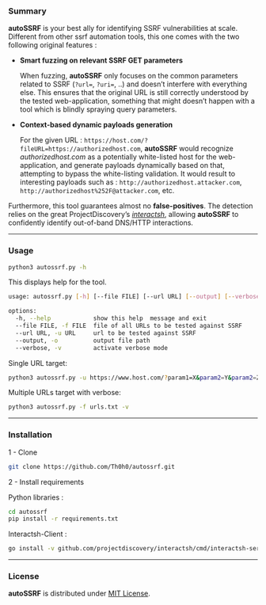 ### Summary

**autoSSRF** is your best ally for identifying SSRF vulnerabilities at scale. Different from other ssrf automation tools, this one comes with the two following original features :

- **Smart fuzzing on relevant SSRF GET parameters**
    
    When fuzzing, **autoSSRF** only focuses on the common parameters related to SSRF (`?url=`, `?uri=`, ..) and doesn’t interfere with everything else. This ensures that the original URL is still correctly understood by the tested web-application, something that might doesn’t happen with a tool which is blindly spraying query parameters.
    
- **Context-based dynamic payloads generation**
    
    For the given URL : `https://host.com/?fileURL=https://authorizedhost.com`, **autoSSRF** would recognize *authorizedhost.com* as a potentially white-listed host for the web-application, and generate payloads dynamically based on that, attempting to bypass the white-listing validation. 
    It would result to interesting payloads such as : `http://authorizedhost.attacker.com`, `http://authorizedhost%252F@attacker.com`, etc.
    

Furthermore, this tool guarantees almost no **false-positives**. The detection relies on the great ProjectDiscovery’s *[interactsh](https://github.com/projectdiscovery/interactsh)*, allowing **autoSSRF** to confidently identify out-of-band DNS/HTTP interactions.

---

### Usage

```bash
python3 autossrf.py -h
```

This displays help for the tool.

```bash
usage: autossrf.py [-h] [--file FILE] [--url URL] [--output] [--verbose]

options:
  -h, --help            show this help  message and exit
  --file FILE, -f FILE  file of all URLs to be tested against SSRF
  --url URL, -u URL     url to be tested against SSRF
  --output, -o          output file path
  --verbose, -v         activate verbose mode
```

Single URL target: 

```bash
python3 autossrf.py -u https://www.host.com/?param1=X&param2=Y&param2=Z
```

Multiple URLs target with verbose: 

```bash
python3 autossrf.py -f urls.txt -v
```

---

### Installation

1 - Clone 

```bash
git clone https://github.com/Th0h0/autossrf.git
```

2  - Install requirements

Python libraries :
```bash
cd autossrf 
pip install -r requirements.txt
```
Interactsh-Client :
```bash
go install -v github.com/projectdiscovery/interactsh/cmd/interactsh-server@latest
```


---

### License

**autoSSRF** is distributed under [MIT License](https://github.com/Th0h0/autossrf/blob/master/LICENSE.md).

